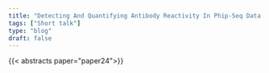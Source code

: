 ```yaml
---
title: "Detecting And Quantifying Antibody Reactivity In Phip-Seq Data With BEER"
tags: ["Short talk"]
type: "blog"
draft: false
---
```


{{< abstracts paper="paper24">}}



